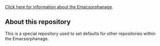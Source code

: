 [Click here for information about the Emacsorphanage](https://github.com/emacsorphanage).

## About this repository

This is a special repository used to set defaults for other repositories
within the Emacsorphanage.
